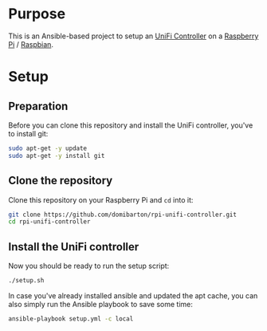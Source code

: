 Purpose
=======

This is an Ansible-based project to setup an [UniFi Controller](https://www.ubnt.com/download/unifi) on a [Raspberry Pi](https://www.raspberrypi.org/) / [Raspbian](https://www.raspbian.org/).

Setup
=====

Preparation
-----------

Before you can clone this repository and install the UniFi controller, you've to install git:

```bash
sudo apt-get -y update
sudo apt-get -y install git
```

Clone the repository
--------------------

Clone this repository on your Raspberry Pi and `cd` into it:

```bash
git clone https://github.com/domibarton/rpi-unifi-controller.git
cd rpi-unifi-controller
```

Install the UniFi controller
----------------------------

Now you should be ready to run the setup script:

```bash
./setup.sh
```

In case you've already installed ansible and updated the apt cache, you can also simply run the Ansible playbook to save some time:

```bash
ansible-playbook setup.yml -c local
```